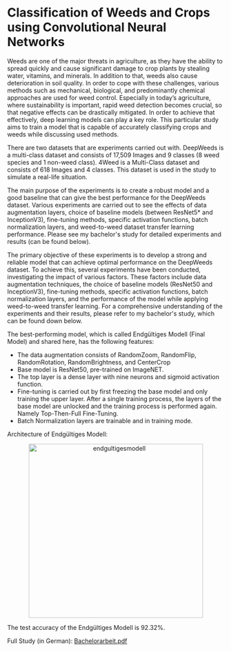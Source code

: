 # Classification of Weeds and Crops using Convolutional Neural Networks

Weeds are one of the major threats in agriculture, as they have the ability to spread quickly and cause significant damage to crop plants by stealing water, vitamins, and minerals. In addition to that, weeds also cause deterioration in soil quality. In order to cope with these challenges, various methods such as mechanical, biological, and predominantly chemical approaches are used for weed control. Especially in today’s agriculture, where sustainability is important, rapid weed detection becomes crucial, so that negative effects can be drastically mitigated. In order to achieve that effectively, deep learning models can play a key role. This particular study aims to train a model that is capable of accurately classifying crops and weeds while discussing used methods.

There are two datasets that are experiments carried out with. DeepWeeds is a multi-class dataset and consists of 17,509 Images and 9 classes (8 weed species and 1 non-weed class). 4Weed is a Multi-Class dataset and consists of 618 Images and 4 classes. This dataset is used in the study to simulate a real-life situation.

The main purpose of the experiments is to create a robust model and a good baseline that can give the best performance for the DeepWeeds dataset. Various experiments are carried out to see the effects of data augmentation layers, choice of baseline models (between ResNet5* and InceptionV3), fine-tuning methods, specific activation functions, batch normalization layers, and weed-to-weed dataset transfer learning performance. Please see my bachelor's study for detailed experiments and results (can be found below). 

The primary objective of these experiments is to develop a strong and reliable model that can achieve optimal performance on the DeepWeeds dataset. To achieve this, several experiments have been conducted, investigating the impact of various factors. These factors include data augmentation techniques, the choice of baseline models (ResNet50 and InceptionV3), fine-tuning methods, specific activation functions, batch normalization layers, and the performance of the model while applying weed-to-weed transfer learning. For a comprehensive understanding of the experiments and their results, please refer to my bachelor's study, which can be found down below.

The best-performing model, which is called Endgültiges Modell (Final Model) and shared here, has the following features:

* The data augmentation consists of RandomZoom, RandomFlip, RandomRotation, RandomBrightness, and CenterCrop
* Base model is ResNet50, pre-trained on ImageNET.
* The top layer is a dense layer with nine neurons and sigmoid activation function.
* Fine-tuning is carried out by first freezing the base model and only training the upper layer. After a single training process, the layers of the base model are unlocked and the training process is performed again. Namely Top-Then-Full Fine-Tuning.
* Batch Normalization layers are trainable and in training mode.

Architecture of Endgültiges Modell:
<p align="center">
<img width="404" alt="endgultigesmodell" src="https://github.com/rvthx/bachelorarbeit-cropandweed/assets/72575490/7e01b0a9-d957-4775-8a9a-0609ff708b6c">
</p>

The test accuracy of the Endgültiges Modell is 92.32%. 

Full Study (in German): [Bachelorarbeit.pdf](https://github.com/rvthx/bachelorarbeit-cropandweed/files/12136716/Bachelorarbeit.pdf)
